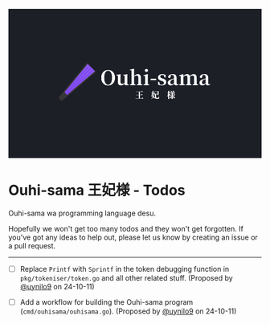 ![](assets/banners/kanji.png)

# Ouhi-sama 王妃様 - Todos

Ouhi-sama wa programming language desu.

Hopefully we won't get too many todos and they won't get forgotten. If you've got any ideas to help out, please let us know by creating an issue or a pull request.

---

- [ ] Replace `Printf` with `Sprintf` in the token debugging function in `pkg/tokeniser/token.go` and all other related stuff. (Proposed by [@uynilo9](https://github.com/uynilo9) on 24-10-11)

- [ ] Add a workflow for building the Ouhi-sama program (`cmd/ouhisama/ouhisama.go`). (Proposed by [@uynilo9](https://github.com/uynilo9) on 24-10-11)
